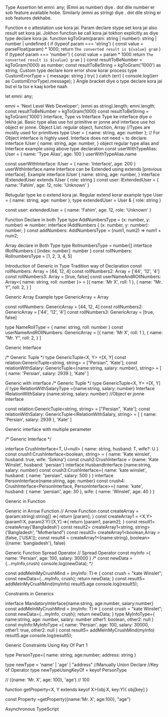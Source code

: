 Type Assertion
let emni: any;
(Emni as number) diye . dot dile number er sob feature available hobe. Similarly (emni as string) diye . dot dile string er sob features dekhabe.

Function e o attestation use kora jai. Param declare stype set kora jai also result set kora jai.
Jokhon function ke call kora jai tokhon explicitly as diye type declare kora jai.
function kgToGram(param: string | number): string | number | undefined {
    if (typeof param === 'string') {
        const value = parseFloat(param) * 1000;
        return `The converted result is ${value} gram`
    }
    if (typeof param === 'number') {
        const value = param * 1000
        return `The converted result is ${value} gram`
    }
}
const resultToBeNumber = kgToGram(1000) as number;
const resultToBeString = kgToGram('1000') as string;
Custom type declare kore error show korar process
type CustomErrorType = {
    message: string
}
try{
} catch (err) {
    console.log((err as CustomErrorType).message);
}
Angle bracket diye o type declare kora jai but ei ta tsx e kaaj korbe naah

let emni: any;


emni = 'Next Level Web Developer';
(emni as string).length;
<string>emni.length;
const resultToBeNumber = <number>kgToGram(1000)
const resultToBeString = <string>kgToGram('1000')
Interface, Type vs Interface
Type ke interface diye o lekha jai. Basic type alias use hoi primitive er jonne and interface use hoi object er jonne.
Object List: regular object, function, Array
//Types are mostly used for primitives
type User = {
    name: string,
    age: number
};
// For Object interface is highly used. Interface does not need = to declare.
interface IUser {
    name: string,
    age: number,
}
object regular type alias and Interface example using above type declaration
const userWithTypeAlias: User = {
    name: 'Type Alias',
    age: 100
}
userWithTypeAlias.name


const userWithInterface: IUser = {
    name: 'Interface',
    age: 200
}
userWithInterface.name
Interface can be Extended using extends [previous interface]. Example
interface IUser {
    name: string,
    age: number,
}
interface IExtendedUser extends IUser {
    role: string
}
const user: IExtendedUser = {
    name: 'Fahim',
    age: 12,
    role: 'Unknown'
}



Retugular type ke o extend kora jai. Regular extend korar example
type User = {
    name: string,
    age: number
};
type extendedUser = User & {
    role: string
}


const user: extendedUser = {
    name: 'Fahim',
    age: 12,
    role: 'Unknown'
}


Function Declare in both Type
type AddNumbersType = (x: number, y: number) => number;
interface IAddNumbers {
    (x: number, y: number): number;
}
const addNumbers: AddNumbersType = (num1, num2) => num1 + num2;


Array declare in Both Type
type RollnumbersType = number[]
interface IRollNumbers {
    [index: number]: number
}
const rollNumbers: RollnumbersType = [1, 2, 3, 4, 5]












Introduction of Generic in Type
Tradition way of Declaration
const rollNumbers: Array<number> = [44, 12, 4]
const rollNumbers2: Array<string> = ['44', '12', '4']
const rollNumbers3: Array<boolean> = [true, false]
const userNameAndROllNumbers: Array<{ name: string, roll: number }> = [{
    name: 'Mr X',
    roll: 1
},
{
    name: "Mr. Y",
    roll: 2,
}
]

Generic Array Example
type GenericArray<T> = Array<T>


const rollNumbers: GenericArray<number> = [44, 12, 4]
const rollNumbers2: GenericArray<string> = ['44', '12', '4']
const rollNumbers3: GenericArray<boolean> = [true, false]


type NameRollType = { name: string, roll: number }
const userNameAndROllNumbers: GenericArray<NameRollType> = [{
    name: 'Mr X',
    roll: 1
},
{
    name: "Mr. Y",
    roll: 2,
}
]









Generic Interface

/* Generic Tuple */
type GenericTuple<X, Y> =[X, Y] 
const relation:GenericTuple<string, string> = ["Persian", 'Kate'];
const relationWithSalary: GenericTuple<{name:string, salary: number}, string> = [
   {
   name: 'Persian',
   salary: 2939
   },
   'Kate'
]

Generic with interface
/* Generic Tuple */
type GenericTuple<X, Y> =[X, Y] 
// type RelationWithSalaryType ={name:string, salary: number}
Interface IRelationWithSalary {name:string, salary: number} //Object er jonne interface




const relation:GenericTuple<string, string> = ["Persian", 'Kate'];
const relationWithSalary: GenericTuple<IRelationWithSalary, string> = [
   {
   name: 'Persian',
   salary: 2939
   },
   'Kate'
]















Generic interface with multiple perameter


/* Generic Interface */


interface CrushInterface<T, U=null> {
   name: string,
   husband: T,
   wife?: U
}
const crush1:CrushInterface<boolean, string> = { name: 'Kate winslet', husband: true, wife: 'Sokina'}
const crush2:CrushInterface<string> = {name: 'Kate Winslet', husband: 'persian'}
interface HusbandInterface {name:string, salary: number}
const crush3:CrushInterface<HusbandInterface>={
   name: 'kate winslet',
   husband: {
       name: "persian",
       salary: 500
   }
}
interface PersonInterface{name:string, age: number}
const crush4: CrushInterface<PersonInterface, PersonInterface>={
   name: 'kate',
   husband: {
       name: 'persian',
       age: 30
   },
   wife: {
       name: 'Winslet',
       age: 40
   }
}











Generic in Function

Generic in Arrow Function
// Arrow Function
const createArray = (param:string):string[] =>{
   return [param];
}
const createArray1 = <X,Y>(param1:X, param2:Y):[X,Y] =>{
   return [param1, param2];
}
const result1= createArray('Bangladesh')
const result2= createArray1<string, string>('Bangladesh', "Motherland")
const result3= createArray1<boolean,Array<string> >(false, ['USA']);
const result4 = createArray1<{name:string}, boolean>({name: 'bangladesh'}, false)



Generic Function Spread Operator
// Spread Operator
const myInfo ={
   name: 'Persian',
   age: 100,
   salary: 30000
}
/* const newData = {...myInfo,crush}
console.log(newData); */


const addMeInMyCrushMind = <T>(myInfo: T)=> {
   const crush = "kate Winslet";
   const newData={...myInfo, crush};
   return newData;
}
const result5= addMeInMyCrushMind(myInfo)
result5.age
console.log(result5);







Constraints in Generics


interface MandatoryInterface{name:string, age:number, salary:number}
const addMeInMyCrushMind = <T extends MandatoryInterface>(myInfo: T)=> {
   const crush = "kate Winslet";
   const newData={...myInfo, crush};
   return newData;
}
type MyInfoType={
   name:string,
   age: number,
   salary: number
   other1: boolean,
   other2: null
}
const myInfo:MyInfoType ={
   name: 'Persian',
   age: 100,
   salary: 30000,
   other1: true,
   other2: null
}
const result5= addMeInMyCrushMind(myInfo)
result5.age
console.log(result5);

















Generic Constraints Using Key Of Part 1

type PersonType={
   name: string;
   age:number;
   address: string
}


type newType = 'name' | 'age' | "address" //Manually Union Declare
//Key of Operator
type newTypeUsingKeyOf = keyof PersonType


// ({name: 'Mr. X', age: 100}, 'age') // 100


function getProperty<X, Y extends keyof X>(obj:X, key:Y){
   obj[key]
}


const Property =getProperty({name:'Mr. X', age:100}, "age")

























Asynchronous TypeScript


